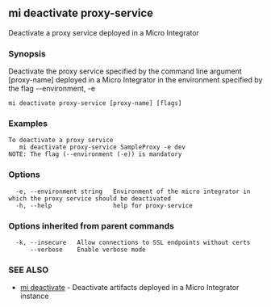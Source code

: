 ## mi deactivate proxy-service

Deactivate a proxy service deployed in a Micro Integrator

### Synopsis

Deactivate the proxy service specified by the command line argument [proxy-name] deployed in a Micro Integrator in the environment specified by the flag --environment, -e

```
mi deactivate proxy-service [proxy-name] [flags]
```

### Examples

```
To deactivate a proxy service
   mi deactivate proxy-service SampleProxy -e dev
NOTE: The flag (--environment (-e)) is mandatory
```

### Options

```
  -e, --environment string   Environment of the micro integrator in which the proxy service should be deactivated
  -h, --help                 help for proxy-service
```

### Options inherited from parent commands

```
  -k, --insecure   Allow connections to SSL endpoints without certs
      --verbose    Enable verbose mode
```

### SEE ALSO

* [mi deactivate](mi_deactivate.md)	 - Deactivate artifacts deployed in a Micro Integrator instance

